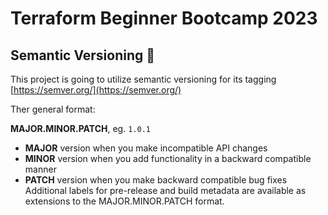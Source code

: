 # Terraform Beginner Bootcamp 2023

## Semantic Versioning :mage:


This project is going to utilize semantic versioning for its tagging
[https://semver.org/](https://semver.org/)

Ther general format:

 **MAJOR.MINOR.PATCH**, eg. `1.0.1`

- **MAJOR** version when you make incompatible API changes
- **MINOR** version when you add functionality in a backward compatible manner
- **PATCH** version when you make backward compatible bug fixes
Additional labels for pre-release and build metadata are available as extensions to the MAJOR.MINOR.PATCH format.